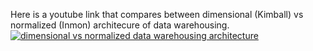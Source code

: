 Here is a youtube link that compares between dimensional (Kimball) vs normalized (Inmon) architecure of data warehousing. 
[![dimensional vs normalized data warehousing architecture](https://img.youtube.com/vi/Tff34jj_V-0/hqdefault.jpg)](https://www.youtube.com/watch?v=Tff34jj_V-0)